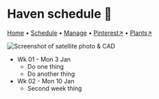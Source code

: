 # Haven schedule 📆

[Home](https://grwd.uk/haven/) • [Schedule](https://grwd.uk/haven/schedule) • [Manage](https://grwd.uk/haven/manage) • [Pinterest↗](https://pinterest.co.uk/NatureWorksGarden/haven) • [Plants↗](https://bit.ly/haven-plants)

![Screenshot of satellite photo & CAD](https://res.cloudinary.com/growdigital/image/upload/w_320/v1637764609/clifftop/clifftop-0.6-screenshot.jpg)

* Wk 01 - Mon 3 Jan
    * Do one thing
    * Do another thing
* Wk 02 - Mon 10 Jan
    * Second week thing

